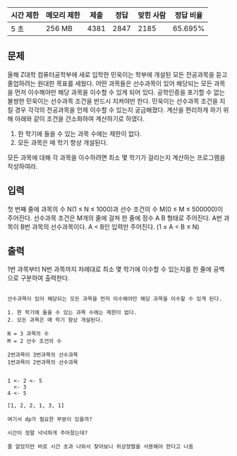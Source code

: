 |시간 제한|메모리 제한|제출|정답|맞힌 사람|정답 비율|
|---|---|---|---|---|---|
|5 초|256 MB|4381|2847|2185|65.695%|

## 문제

올해 Z대학 컴퓨터공학부에 새로 입학한 민욱이는 학부에 개설된 모든 전공과목을 듣고 졸업하려는 원대한 목표를 세웠다. 어떤 과목들은 선수과목이 있어 해당되는 모든 과목을 먼저 이수해야만 해당 과목을 이수할 수 있게 되어 있다. 공학인증을 포기할 수 없는 불쌍한 민욱이는 선수과목 조건을 반드시 지켜야만 한다. 민욱이는 선수과목 조건을 지킬 경우 각각의 전공과목을 언제 이수할 수 있는지 궁금해졌다. 계산을 편리하게 하기 위해 아래와 같이 조건을 간소화하여 계산하기로 하였다.

1. 한 학기에 들을 수 있는 과목 수에는 제한이 없다.
2. 모든 과목은 매 학기 항상 개설된다.

모든 과목에 대해 각 과목을 이수하려면 최소 몇 학기가 걸리는지 계산하는 프로그램을 작성하여라.

## 입력

첫 번째 줄에 과목의 수 N(1 ≤ N ≤ 1000)과 선수 조건의 수 M(0 ≤ M ≤ 500000)이 주어진다. 선수과목 조건은 M개의 줄에 걸쳐 한 줄에 정수 A B 형태로 주어진다. A번 과목이 B번 과목의 선수과목이다. A < B인 입력만 주어진다. (1 ≤ A < B ≤ N)

## 출력

1번 과목부터 N번 과목까지 차례대로 최소 몇 학기에 이수할 수 있는지를 한 줄에 공백으로 구분하여 출력한다.

```생각

선수과목이 있어 해당되는 모든 과목을 먼저 이수해야만 해당 과목을 이수할 수 있게 된다.

1. 한 학기에 들을 수 있는 과목 수에는 제한이 없다.
2. 모든 과목은 매 학기 항상 개설된다.

N = 3 과목의 수
M = 2 선수 조건의 수

2번과목이 3번과목의 선수과목
1번과목이 2번과목의 선수과목


1 <- 2 <- 5
  <- 3
4 <- 5

[1, 2, 2, 1, 3, 1]

여기서 dp가 필요한 부분이 있을까?

시간이 정말 넉넉하게 주어졌는데?

줄 알았지만 바로 시간 초과 나와서 찾아보니 위상정렬을 사용해야 한다고 나옴

```